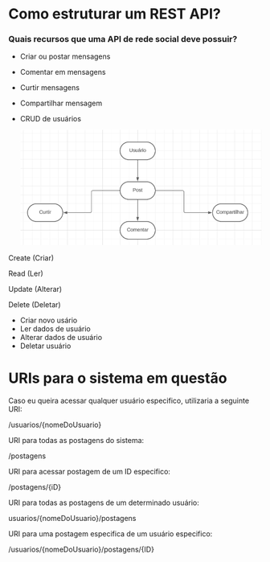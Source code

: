 # Como estruturar um REST API?

### Quais recursos que uma API de rede social deve possuir? 

* Criar ou postar mensagens
* Comentar em mensagens
* Curtir mensagens
* Compartilhar mensagem
* CRUD de usuários

  ![1694877004766](image/urisemrecursos/1694877004766.png)

Create (Criar)

Read (Ler)

Update (Alterar)

Delete (Deletar)

* Criar novo usário
* Ler dados de usuário
* Alterar dados de usuário
* Deletar usuário

# URIs para o sistema em questão

Caso eu queira acessar qualquer usuário especifico, utilizaria a seguinte URI:

/usuarios/{nomeDoUsuario}

URI para todas as postagens do sistema:

/postagens

URI para acessar postagem de um ID especifico:

/postagens/{iD}

URI para todas as postagens de um determinado usuário:

usuarios/{nomeDoUsuario}/postagens

URI para uma postagem especifica de um usuário especifico:

/usuarios/{nomeDoUsuario}/postagens/{ID}
